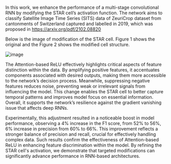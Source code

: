 In this work, we enhance the performance of a multi-stage convolutional RNN by modifying the STAR cell’s activation function. The network aims to classify Satellite Image Time Series (SITS) data of ZeuriCrop dataset from cantonments of Switzerland captured and labelled in 2019, which was proposed in https://arxiv.org/pdf/2102.08820

Below is the image of modification of the STAR cell. Figure 1 shows the original and the Figure 2 shows the modified cell structure.

![image](https://github.com/user-attachments/assets/7666923c-ace0-4678-8e24-5c387fcd6acd)

The Attention-based ReLU effectively highlights critical aspects of feature distinction within the data. By amplifying positive features, it accentuates components associated with desired outputs, making them more accessible to the network’s decision process. Meanwhile, suppressing negative features reduces noise, preventing weak or irrelevant signals from influencing the model. This change enables the STAR cell to better capture temporal patterns and improves model focus on essential information. Overall, it supports the network’s resilience against the gradient vanishing issue that affects deep RNNs.

Experimentally, this adjustment resulted in a noticeable boost in model performance, observing a 4% increase in the F1 score, from 52% to 56%, 6% increase in precision from 60% to 66%. This improvement reflects a stronger balance of precision and recall, crucial for effectively handling complex data. Such results confirm the effectiveness of Attention-based ReLU in enhancing feature discrimination within the model. By refining the STAR cell's activation, we demonstrate that targeted modifications can significantly advance performance in RNN-based architectures.
